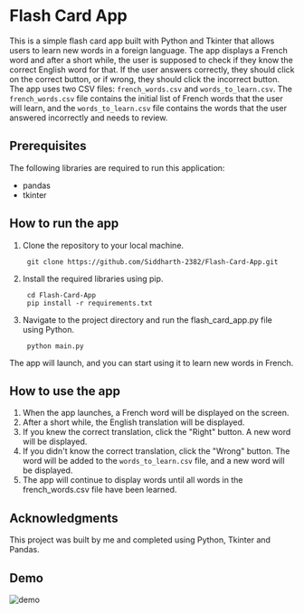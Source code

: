 # Flash Card App
This is a simple flash card app built with Python and Tkinter that allows users to learn new words in a foreign language. The app displays a French word and after a short while, the user is supposed to check if they know the correct English word for that. If the user answers correctly, they should click on the correct button, or if wrong, they should click the incorrect button. The app uses two CSV files: `french_words.csv` and `words_to_learn.csv`. The `french_words.csv` file contains the initial list of French words that the user will learn, and the `words_to_learn.csv` file contains the words that the user answered incorrectly and needs to review.

## Prerequisites
The following libraries are required to run this application:

- pandas
- tkinter

## How to run the app
1. Clone the repository to your local machine.

        git clone https://github.com/Siddharth-2382/Flash-Card-App.git
2. Install the required libraries using pip.

        cd Flash-Card-App
        pip install -r requirements.txt
3. Navigate to the project directory and run the flash_card_app.py file using Python.

        python main.py
The app will launch, and you can start using it to learn new words in French.

## How to use the app
1. When the app launches, a French word will be displayed on the screen.
2. After a short while, the English translation will be displayed.
3. If you knew the correct translation, click the "Right" button. A new word will be displayed.
4. If you didn't know the correct translation, click the "Wrong" button. The word will be added to the `words_to_learn.csv` file, and a new word will be displayed.
5. The app will continue to display words until all words in the french_words.csv file have been learned.

## Acknowledgments
This project was built by me and completed using Python, Tkinter and Pandas.

## Demo
![demo](https://user-images.githubusercontent.com/94699055/228343455-15189d39-2ae7-4a98-b3d9-a469f71ba46f.gif)
